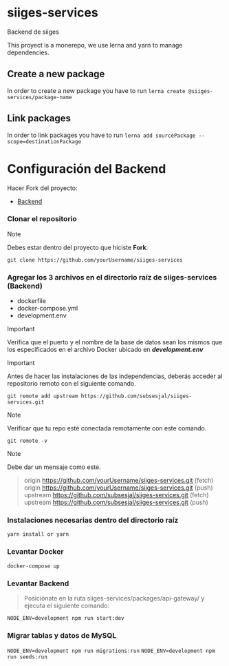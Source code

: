# siiges-services
Backend de siiges

This proyect is a monerepo, we use lerna and yarn to manage dependencies.

## Create a new package
In order to create a new package you have to run `lerna create @siiges-services/package-name`

## Link packages
In order to link packages you have to run `lerna add sourcePackage --scope=destinationPackage`

# Configuración del Backend
Hacer Fork del proyecto:
- [Backend](https://github.com/subsesjal/siiges-services)

### Clonar el repositorio
>[!NOTE]
> Debes estar dentro del proyecto que hiciste **Fork**.

```git clone https://github.com/yourUsername/siiges-services```

### Agregar los 3 archivos en el directorio raíz de siiges-services (Backend)
- dockerfile
- docker-compose.yml
- development.env

> [!IMPORTANT]
> Verifica que el puerto y el nombre de la base de datos sean los mismos que los especificados en el archivo Docker ubicado en ***development.env***

> [!IMPORTANT]
> Antes de hacer las instalaciones de las independencias, deberás acceder al repositorio remoto con el siguiente comando.

```git remote add upstream https://github.com/subsesjal/siiges-services.git```

> [!NOTE]
> Verificar que tu repo esté conectada remotamente con este comando.

```git remote -v```

> [!NOTE]
> Debe dar un mensaje como este.

> origin  https://github.com/yourUsername/siiges-services.git (fetch)
> origin  https://github.com/yourUsername/siiges-services.git (push)
> upstream        https://github.com/subsesjal/siiges-services.git (fetch)
> upstream        https://github.com/subsesjal/siiges-services.git (push)

### Instalaciones necesarias dentro del directorio raíz
```yarn install or yarn```

### Levantar Docker
```docker-compose up```

### Levantar Backend
> Posiciónate en la ruta siiges-services/packages/api-gateway/ y ejecuta el siguiente comando:

```NODE_ENV=development npm run start:dev```

### Migrar tablas y datos de MySQL
```NODE_ENV=development npm run migrations:run```
```NODE_ENV=development npm run seeds:run```
